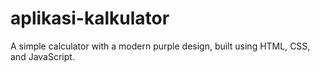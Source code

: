 # aplikasi-kalkulator
A simple calculator with a modern purple design, built using HTML, CSS, and JavaScript.
